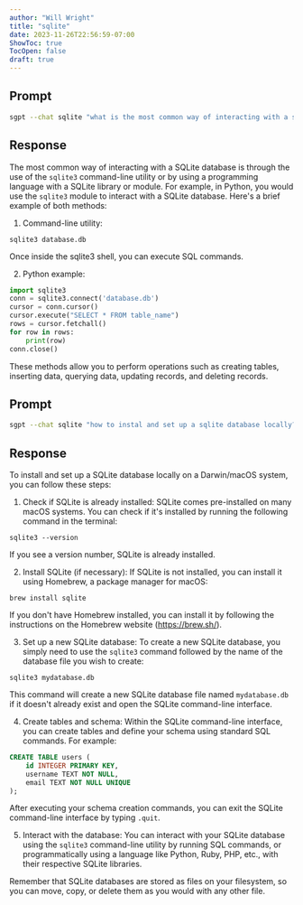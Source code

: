 ```yaml
---
author: "Will Wright"
title: "sqlite"
date: 2023-11-26T22:56:59-07:00
ShowToc: true
TocOpen: false
draft: true
---
```



## Prompt

```bash
sgpt --chat sqlite "what is the most common way of interacting with a sqlite db?" | tee -a "$filepath"
```

## Response

The most common way of interacting with a SQLite database is through the use of the `sqlite3` command-line utility or by using a programming language with a SQLite library or module. For example, in Python, you would use the `sqlite3` module to interact with a SQLite database. Here's a brief example of both methods:

1. Command-line utility:
```shell
sqlite3 database.db
```
Once inside the sqlite3 shell, you can execute SQL commands.

2. Python example:
```python
import sqlite3
conn = sqlite3.connect('database.db')
cursor = conn.cursor()
cursor.execute("SELECT * FROM table_name")
rows = cursor.fetchall()
for row in rows:
    print(row)
conn.close()
```

These methods allow you to perform operations such as creating tables, inserting data, querying data, updating records, and deleting records.
## Prompt

```bash
sgpt --chat sqlite "how to instal and set up a sqlite database locally?" | tee -a "$filepath"
```

## Response

To install and set up a SQLite database locally on a Darwin/macOS system, you can follow these steps:

1. Check if SQLite is already installed:
SQLite comes pre-installed on many macOS systems. You can check if it's installed by running the following command in the terminal:
```shell
sqlite3 --version
```
If you see a version number, SQLite is already installed.

2. Install SQLite (if necessary):
If SQLite is not installed, you can install it using Homebrew, a package manager for macOS:
```shell
brew install sqlite
```
If you don't have Homebrew installed, you can install it by following the instructions on the Homebrew website (https://brew.sh/).

3. Set up a new SQLite database:
To create a new SQLite database, you simply need to use the `sqlite3` command followed by the name of the database file you wish to create:
```shell
sqlite3 mydatabase.db
```
This command will create a new SQLite database file named `mydatabase.db` if it doesn't already exist and open the SQLite command-line interface.

4. Create tables and schema:
Within the SQLite command-line interface, you can create tables and define your schema using standard SQL commands. For example:
```sql
CREATE TABLE users (
    id INTEGER PRIMARY KEY,
    username TEXT NOT NULL,
    email TEXT NOT NULL UNIQUE
);
```
After executing your schema creation commands, you can exit the SQLite command-line interface by typing `.quit`.

5. Interact with the database:
You can interact with your SQLite database using the `sqlite3` command-line utility by running SQL commands, or programmatically using a language like Python, Ruby, PHP, etc., with their respective SQLite libraries.

Remember that SQLite databases are stored as files on your filesystem, so you can move, copy, or delete them as you would with any other file.
